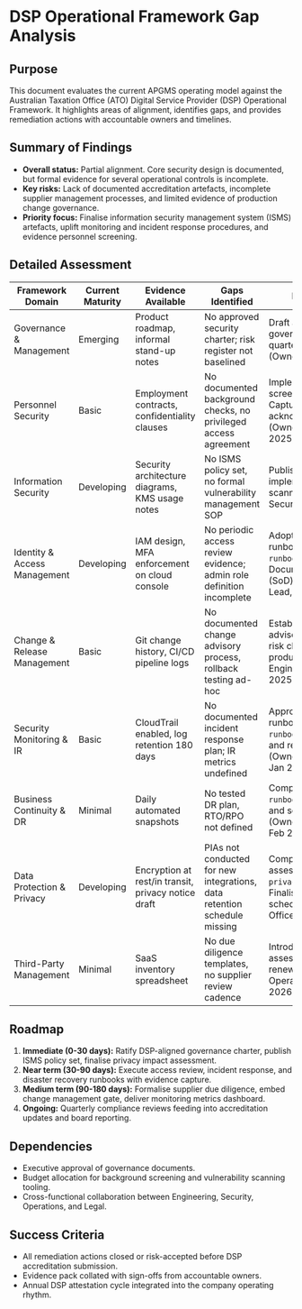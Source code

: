 # DSP Operational Framework Gap Analysis

## Purpose
This document evaluates the current APGMS operating model against the Australian Taxation Office (ATO) Digital Service Provider (DSP) Operational Framework. It highlights areas of alignment, identifies gaps, and provides remediation actions with accountable owners and timelines.

## Summary of Findings
- **Overall status:** Partial alignment. Core security design is documented, but formal evidence for several operational controls is incomplete.
- **Key risks:** Lack of documented accreditation artefacts, incomplete supplier management processes, and limited evidence of production change governance.
- **Priority focus:** Finalise information security management system (ISMS) artefacts, uplift monitoring and incident response procedures, and evidence personnel screening.

## Detailed Assessment
| Framework Domain | Current Maturity | Evidence Available | Gaps Identified | Remediation Actions |
| --- | --- | --- | --- | --- |
| Governance & Management | Emerging | Product roadmap, informal stand-up notes | No approved security charter; risk register not baselined | Draft and ratify a security governance charter. Stand up quarterly risk review meeting (Owner: CTO, Due: Q1 FY26). |
| Personnel Security | Basic | Employment contracts, confidentiality clauses | No documented background checks, no privileged access agreement | Implement background screening vendor workflow. Capture privileged access acknowledgment in HRIS (Owner: People Lead, Due: Dec 2025). |
| Information Security | Developing | Security architecture diagrams, KMS usage notes | No ISMS policy set, no formal vulnerability management SOP | Publish ISMS policy set; implement monthly vulnerability scanning cadence (Owner: Security Lead, Due: Jan 2026). |
| Identity & Access Management | Developing | IAM design, MFA enforcement on cloud console | No periodic access review evidence; admin role definition incomplete | Adopt quarterly access review runbook (see `runbooks/access_reviews.md`). Document segregation of duties (SoD) matrix (Owner: Platform Lead, Due: Nov 2025). |
| Change & Release Management | Basic | Git change history, CI/CD pipeline logs | No documented change advisory process, rollback testing ad-hoc | Establish lightweight change advisory check (peer review + risk checklist) before production deploys (Owner: Engineering Manager, Due: Nov 2025). |
| Security Monitoring & IR | Basic | CloudTrail enabled, log retention 180 days | No documented incident response plan; IR metrics undefined | Approve incident response runbook (see `runbooks/incident_response.md`) and rehearse biannually (Owner: Security Lead, Due: Jan 2026). |
| Business Continuity & DR | Minimal | Daily automated snapshots | No tested DR plan, RTO/RPO not defined | Complete DR runbook (see `runbooks/disaster_recovery.md`) and schedule annual test (Owner: Platform Lead, Due: Feb 2026). |
| Data Protection & Privacy | Developing | Encryption at rest/in transit, privacy notice draft | PIAs not conducted for new integrations, data retention schedule missing | Complete privacy impact assessment (see `privacy_impact_assessment.md`). Finalise retention & disposal schedule (Owner: Privacy Officer, Due: Jan 2026). |
| Third-Party Management | Minimal | SaaS inventory spreadsheet | No due diligence templates, no supplier review cadence | Introduce vendor risk assessment checklist and track renewal reviews (Owner: Operations Lead, Due: Mar 2026). |

## Roadmap
1. **Immediate (0-30 days):** Ratify DSP-aligned governance charter, publish ISMS policy set, finalise privacy impact assessment.
2. **Near term (30-90 days):** Execute access review, incident response, and disaster recovery runbooks with evidence capture.
3. **Medium term (90-180 days):** Formalise supplier due diligence, embed change management gate, deliver monitoring metrics dashboard.
4. **Ongoing:** Quarterly compliance reviews feeding into accreditation updates and board reporting.

## Dependencies
- Executive approval of governance documents.
- Budget allocation for background screening and vulnerability scanning tooling.
- Cross-functional collaboration between Engineering, Security, Operations, and Legal.

## Success Criteria
- All remediation actions closed or risk-accepted before DSP accreditation submission.
- Evidence pack collated with sign-offs from accountable owners.
- Annual DSP attestation cycle integrated into the company operating rhythm.
